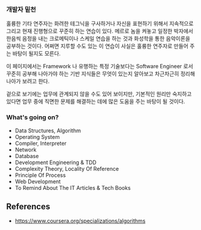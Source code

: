 ### 개발자 밑천

훌륭한 기타 연주자는 화려한 테그닉을 구사하거나 자신을 표현하기 위해서 지속적으로 그리고 현재 진행형으로 꾸준히 하는 연습이 있다. 메르로 놈을 켜놓고 일정한 박자에서 한음씩 음정을 내는 크로메틱이나 스케일 연습을 하는 것과 화성학을 통한 음악이론을 공부하는 것이다. 어쩌면 지루할 수도 있는 이 연습이 사실은 훌륭한 연주자로 만들어 주는 바탕이 될지도 모른다.

이 페이지에서는 Framework 나 유행하는 특정 기술보다는 Software Engineer 로서 꾸준히 공부해 나아가야 하는 기반 지식들은 무엇이 있는지 알아보고 차근차근히 정리해 나아가 보려고 한다.

겉으로 보기에는 업무에 관계되지 않을 수도 있어 보이지만, 기본적인 원리만 숙지하고 있다면 업무 중에 직면한 문제를 해결하는 데에 많은 도움을 주는 바탕이 될 것이다.

### What's going on?

- Data Structures, Algorithm
- Operating System
- Compiler, Interpreter
- Network
- Database
- Development Engineering & TDD
- Complexity Theory, Locality Of Reference
- Principle Of Process
- Web Development
- To Remind About The IT Articles & Tech Books

## References
- https://www.coursera.org/specializations/algorithms
